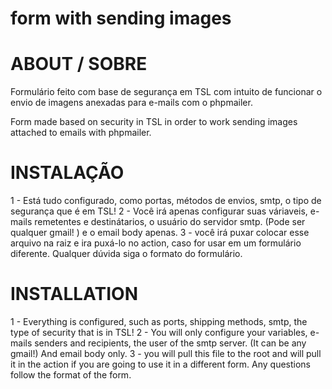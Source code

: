 # form with sending images


# ABOUT / SOBRE

Formulário feito com base de segurança em TSL com intuito de funcionar o envio de imagens anexadas para e-mails com o phpmailer.

Form made based on security in TSL in order to work sending images attached to emails with phpmailer.

# INSTALAÇÃO

1 - Está tudo configurado, como portas, métodos de envios, smtp, o tipo de segurança que é em TSL! 
2 - Você irá apenas configurar suas váriaveis, e-mails remetentes e destinátarios, o usuário do servidor smtp. (Pode ser qualquer gmail! ) e o email body apenas.
3 - você irá puxar colocar esse arquivo na raiz e ira puxá-lo no action, caso for usar em um formulário diferente. Qualquer dúvida siga o formato do formulário.

# INSTALLATION
1 - Everything is configured, such as ports, shipping methods, smtp, the type of security that is in TSL!
2 - You will only configure your variables, e-mails senders and recipients, the user of the smtp server. (It can be any gmail!) And email body only.
3 - you will pull this file to the root and will pull it in the action if you are going to use it in a different form. Any questions follow the format of the form.








